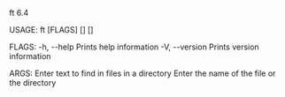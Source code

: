 ft 6.4

USAGE:
    ft [FLAGS] [<text>] [<path>]

FLAGS:
    -h, --help          Prints help information
    -V, --version       Prints version information

ARGS:
    <text>              Enter text to find in files in a directory
    <path>              Enter the name of the file or the directory
